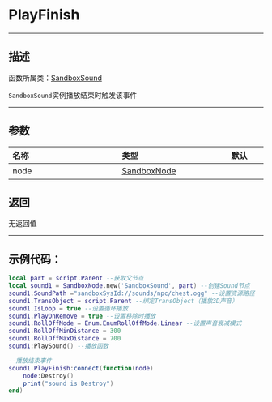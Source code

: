 # PlayFinish
-----------------------------------------------------------------------------------------
## 描述

函数所属类：[SandboxSound](/Api/Class/Sound/SandboxSound.md)

`SandboxSound`实例播放结束时触发该事件

-----------------------------------------------------------------------------------------
## 参数


|<div style="width:200px">名称</div>|<div style="width:200px">类型</div>|<div style="width:200px">默认</div>|<div style="width:200px">描述</div>|
|:--------------------|:--------------------|:--------------------|:--------------------|
|node|[SandboxNode](/Api/Class/SandBoxNode.md)||播放动画的节点|


## 返回

无返回值

------------------------------------------------------------------------------------------
## 示例代码：

```lua
local part = script.Parent --获取父节点
local sound1 = SandboxNode.new('SandboxSound', part) --创建Sound节点
sound1.SoundPath ="sandboxSysId://sounds/npc/chest.ogg" --设置资源路径
sound1.TransObject = script.Parent --绑定TransObject（播放3D声音）
sound1.IsLoop = true --设置循环播放
sound1.PlayOnRemove = true --设置移除时播放
sound1.RollOffMode = Enum.EnumRollOffMode.Linear --设置声音衰减模式
sound1.RollOffMinDistance = 300
sound1.RollOffMaxDistance = 700
sound1:PlaySound() --播放函数

--播放结束事件
sound1.PlayFinish:connect(function(node) 
    node:Destroy()
    print("sound is Destroy")
end)
```